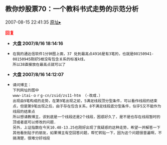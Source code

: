 ## 教你炒股票70：一个教科书式走势的示范分析
2007-08-15 22:41:35
[原址▸](http://www.fxgan.com/chan_time/2007_07_12/681.htm)





**<font color='red'>回复</font>**


- **大盘 2007/8/16 18:14:16**
- ```
  在我的通达信软件1分钟图上面，37 处到最高点4916是有3笔的，也就是08150941-08150945刚好5根没有包含关系的标准k线，
  所以38直接放在最高点就可以了
  ```
- **大盘 2007/8/16 14:12:07**
- ```
  请问博主：
  下列网址的图中
  www-itai-ｏｒg-cn/zsid/zs11-htm （-改成.）
  出现由9笔构成的走势，在第9笔出现之前，5满足线段顶分型条件，可以看作线段的结束点，但是第9笔出现之后，由于存在包含关系，8不满足线段底分型条件，似乎5又不能作为线段的结束点
  所以想请教博主，该到底是一个线段还是2个线段，困惑好久了，是不是也存在线段暂时的顶或者底可以修改的问题.
  另外，上证指数在今天10.48-13.25也刚好出现了我疑惑的这种走势，希望一并解答一下
  其他看到贴子的朋友，如果博主有空回答问题，帮忙转贴一下，因为这个问题很普遍啊，不搞清楚，很难分好线段
  ```
